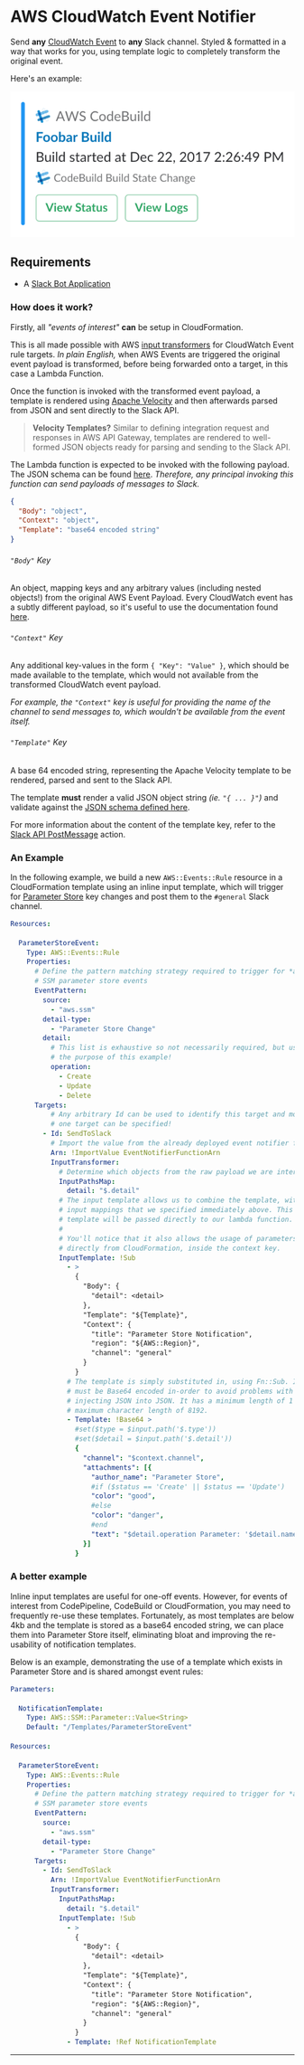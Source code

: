 # AWS CloudWatch Event Notifier

Send **any** [CloudWatch Event](http://docs.aws.amazon.com/AmazonCloudWatch/latest/events/EventTypes.html) to **any** Slack channel. Styled & formatted in a way that works for you, using template logic to completely transform the original event.

Here's an example:

![CodeBuild Notification][codebuild-example]

## Requirements

* A [Slack Bot Application](https://my.slack.com/services/new/bot)

### How does it work?

Firstly, all _"events of interest"_ **can** be setup in CloudFormation.

This is all made possible with AWS [input transformers](http://docs.aws.amazon.com/AWSCloudFormation/latest/UserGuide/aws-properties-events-rule-inputtransformer.html) for CloudWatch Event rule targets. _In plain English,_ when AWS Events are triggered the original event payload is transformed, before being forwarded onto a target, in this case a Lambda Function.

Once the function is invoked with the transformed event payload, a template is rendered using [Apache Velocity](http://velocity.apache.org/engine/1.7/user-guide.html#what-is-velocity) and then afterwards parsed from JSON and sent directly to the Slack API.

> **Velocity Templates?**
> Similar to defining integration request and responses in AWS API Gateway, templates are rendered to well-formed JSON objects ready for parsing and sending to the Slack API.

The Lambda function is expected to be invoked with the following payload. The JSON schema can be found [here](/functions/event/validate/schema.js). _Therefore, any principal invoking this function can send payloads of messages to Slack._

```json
{
  "Body": "object",
  "Context": "object",
  "Template": "base64 encoded string"
}
```

###### `"Body"` Key
An object, mapping keys and any arbitrary values (including nested objects!) from the original AWS Event Payload. Every CloudWatch event has a subtly different payload, so it's useful to use the documentation found [here](http://docs.aws.amazon.com/AmazonCloudWatch/latest/events/EventTypes.html).

###### `"Context"` Key
Any additional key-values in the form `{ "Key": "Value" }`, which should be made available to the template, which would not available from the transformed CloudWatch event payload.

_For example, the `"Context"` key is useful for providing the name of the channel to send messages to, which wouldn't be available from the event itself._

###### `"Template"` Key
A base 64 encoded string, representing the Apache Velocity template to be rendered, parsed and sent to the Slack API.

The template **must** render a valid JSON object string _(ie. `"{ ... }"`)_ and validate against the [JSON schema defined here](/functions/message/validate/schema.js).

For more information about the content of the template key, refer to the [Slack API PostMessage](https://api.slack.com/methods/chat.postMessage) action.

### An Example

In the following example, we build a new `AWS::Events::Rule` resource in a CloudFormation template using an inline input template, which will trigger for [Parameter Store](http://docs.aws.amazon.com/systems-manager/latest/userguide/systems-manager-paramstore.html) key changes and post them to the `#general` Slack channel.

```yaml
Resources:

  ParameterStoreEvent:
    Type: AWS::Events::Rule
    Properties:
      # Define the pattern matching strategy required to trigger for *all* AWS
      # SSM parameter store events
      EventPattern:
        source:
          - "aws.ssm"
        detail-type:
          - "Parameter Store Change"
        detail:
          # This list is exhaustive so not necessarily required, but useful for
          # the purpose of this example!
          operation:
            - Create
            - Update
            - Delete
      Targets:
          # Any arbitrary Id can be used to identify this target and more than
          # one target can be specified!
        - Id: SendToSlack
          # Import the value from the already deployed event notifier function.
          Arn: !ImportValue EventNotifierFunctionArn
          InputTransformer:
            # Determine which objects from the raw payload we are interested in.
            InputPathsMap:
              detail: "$.detail"
            # The input template allows us to combine the template, with the
            # input mappings that we specified immediately above. This input
            # template will be passed directly to our lambda function.
            #
            # You'll notice that it also allows the usage of parameters
            # directly from CloudFormation, inside the context key.
            InputTemplate: !Sub
              - >
                {
                  "Body": {
                    "detail": <detail>
                  },
                  "Template": "${Template}",
                  "Context": {
                    "title": "Parameter Store Notification",
                    "region": "${AWS::Region}",
                    "channel": "general"
                  }
                }
              # The template is simply substituted in, using Fn::Sub. It
              # must be Base64 encoded in-order to avoid problems with naively
              # injecting JSON into JSON. It has a minimum length of 1 and a
              # maximum character length of 8192.
              - Template: !Base64 >
                #set($type = $input.path('$.type'))
                #set($detail = $input.path('$.detail'))
                {
                  "channel": "$context.channel",
                  "attachments": [{
                    "author_name": "Parameter Store",
                    #if ($status == 'Create' || $status == 'Update')
                    "color": "good",
                    #else
                    "color": "danger",
                    #end
                    "text": "$detail.operation Parameter: '$detail.name' ($detail.type)"
                  }]
                }
```

### A better example

Inline input templates are useful for one-off events. However, for events of interest from CodePipeline, CodeBuild or CloudFormation, you may need to frequently re-use these templates. Fortunately, as most templates are below 4kb and the template is stored as a base64 encoded string, we can place them into Parameter Store itself, eliminating bloat and improving the re-usability of notification templates.

Below is an example, demonstrating the use of a template which exists in Parameter Store and is shared amongst event rules:

```yaml
Parameters:

  NotificationTemplate:
    Type: AWS::SSM::Parameter::Value<String>
    Default: "/Templates/ParameterStoreEvent"

Resources:

  ParameterStoreEvent:
    Type: AWS::Events::Rule
    Properties:
      # Define the pattern matching strategy required to trigger for *all* AWS
      # SSM parameter store events
      EventPattern:
        source:
          - "aws.ssm"
        detail-type:
          - "Parameter Store Change"
      Targets:
        - Id: SendToSlack
          Arn: !ImportValue EventNotifierFunctionArn
          InputTransformer:
            InputPathsMap:
              detail: "$.detail"
            InputTemplate: !Sub
              - >
                {
                  "Body": {
                    "detail": <detail>
                  },
                  "Template": "${Template}",
                  "Context": {
                    "title": "Parameter Store Notification",
                    "region": "${AWS::Region}",
                    "channel": "general"
                  }
                }
              - Template: !Ref NotificationTemplate
```

---

[logo]: /.github/images/logo-small.png
[codebuild-example]: /.github/images/codebuild-example.png

